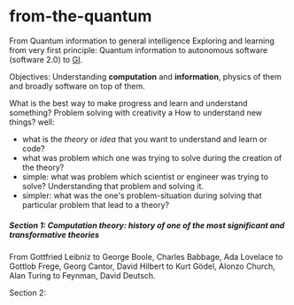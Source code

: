 # from-the-quantum
From Quantum information to general intelligence
Exploring and learning from very first principle: Quantum information to autonomous software (software 2.0) to [GI](https://github.com/heydyvex/GI).

Objectives: Understanding **computation** and **information**, physics of them and broadly software on top of them.

What is the best way to make progress and learn and understand something? Problem solving with creativity a
How to understand new things? well:
- what is the *theory* or *idea* that you want to understand and learn or code?
- what was problem which one was trying to solve during the creation of the theory?
- simple: what was problem which scientist or engineer was trying to solve? Understanding that problem and solving it.
- simpler: what was the one's problem-situation during solving that particular problem that lead to a theory?
##### Section 1: Computation theory: history of one of the most significant and transformative theories
From Gottfried Leibniz to George Boole, Charles Babbage, Ada Lovelace to Gottlob Frege, Georg Cantor, David Hilbert to Kurt Gödel, Alonzo Church, Alan Turing to Feynman, David Deutsch.

Section 2: 
